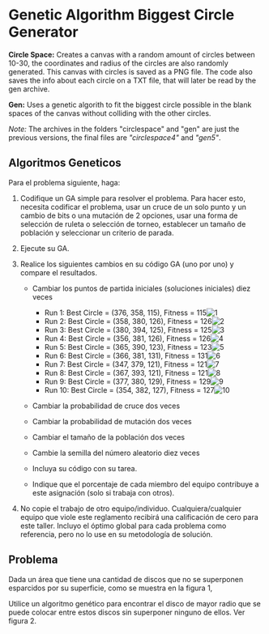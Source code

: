 # Genetic Algorithm Biggest Circle Generator

**Circle Space:** Creates a canvas with a random amount of circles between 10-30, the coordinates and radius of the circles are also randomly generated. This canvas with circles is saved as a PNG file. The code also saves the info about each circle on a TXT file, that will later be read by the gen archive.

**Gen:** Uses a genetic algorith to fit the biggest circle possible in the blank spaces of the canvas without colliding with the other circles.

*Note:* The archives in the folders "circlespace" and "gen" are just the previous versions, the final files are *"circlespace4"* and *"gen5"*.

## Algoritmos Geneticos

Para el problema siguiente, haga:

1. Codifique un GA simple para resolver el problema. Para hacer esto, necesita codificar el problema, usar un cruce de un solo punto y un cambio de bits o una mutación de 2 opciones, usar una forma de selección de ruleta o selección de torneo, establecer un tamaño de población y seleccionar un criterio de parada.

2. Ejecute su GA.

3. Realice los siguientes cambios en su código GA (uno por uno) y compare el resultados.

    - Cambiar los puntos de partida iniciales (soluciones iniciales) diez veces
 
        - Run 1: Best Circle = (376, 358, 115), Fitness = 115![1](assets/genetic_algorithm_run_0.png)
        - Run 2: Best Circle = (358, 380, 126), Fitness = 126![2](assets/genetic_algorithm_run_1.png)
        - Run 3: Best Circle = (380, 394, 125), Fitness = 125![3](assets/genetic_algorithm_run_2.png)
        - Run 4: Best Circle = (356, 381, 126), Fitness = 126![4](assets/genetic_algorithm_run_3.png)
        - Run 5: Best Circle = (365, 390, 123), Fitness = 123![5](assets/genetic_algorithm_run_4.png)
        - Run 6: Best Circle = (366, 381, 131), Fitness = 131![6](assets/genetic_algorithm_run_5.png)
        - Run 7: Best Circle = (347, 379, 121), Fitness = 121![7](assets/genetic_algorithm_run_6.png)
        - Run 8: Best Circle = (367, 393, 121), Fitness = 121![8](assets/genetic_algorithm_run_7.png)
        - Run 9: Best Circle = (377, 380, 129), Fitness = 129![9](assets/genetic_algorithm_run_8.png)
        - Run 10: Best Circle = (354, 382, 127), Fitness = 127![10](assets/genetic_algorithm_run_9.png)

    - Cambiar la probabilidad de cruce dos veces

    - Cambiar la probabilidad de mutación dos veces
    - Cambiar el tamaño de la población dos veces
    - Cambie la semilla del número aleatorio diez veces
    - Incluya su código con su tarea.
    - Indique que el porcentaje de cada miembro del equipo contribuye a este asignación (solo si trabaja con otros).

4. No copie el trabajo de otro equipo/individuo. Cualquiera/cualquier equipo que viole este reglamento recibirá una calificación de cero para este taller.
Incluyo el óptimo global para cada problema como referencia, pero no lo use en su metodología de solución.

## Problema

Dada un área que tiene una cantidad de discos que no se superponen esparcidos por su superficie, como se muestra en la figura 1,

Utilice un algoritmo genético para encontrar el disco de mayor radio que se puede colocar entre estos discos sin superponer ninguno de ellos.  Ver figura 2.
